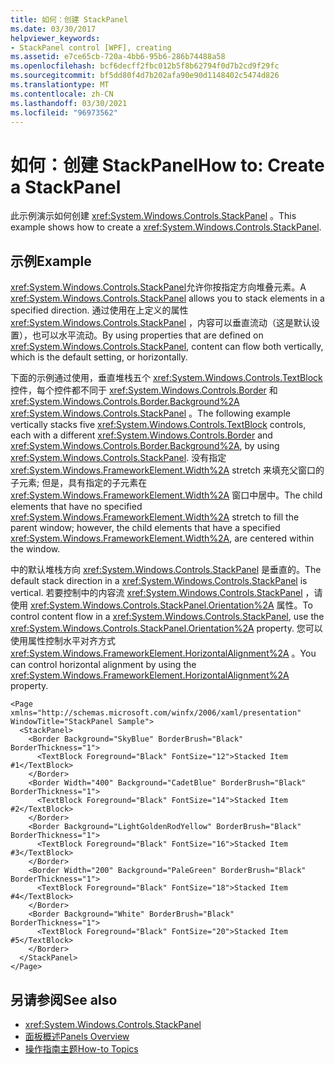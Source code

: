 ```yaml
---
title: 如何：创建 StackPanel
ms.date: 03/30/2017
helpviewer_keywords:
- StackPanel control [WPF], creating
ms.assetid: e7ce65cb-720a-4bb6-95b6-286b74488a58
ms.openlocfilehash: bcf6decff2fbc012b5f8b62794f0d7b2cd9f29fc
ms.sourcegitcommit: bf5dd80f4d7b202afa90e90d1148402c5474d826
ms.translationtype: MT
ms.contentlocale: zh-CN
ms.lasthandoff: 03/30/2021
ms.locfileid: "96973562"
---
```

# <a name="how-to-create-a-stackpanel"></a><span data-ttu-id="08d35-102">如何：创建 StackPanel</span><span class="sxs-lookup"><span data-stu-id="08d35-102">How to: Create a StackPanel</span></span>
<span data-ttu-id="08d35-103">此示例演示如何创建 <xref:System.Windows.Controls.StackPanel> 。</span><span class="sxs-lookup"><span data-stu-id="08d35-103">This example shows how to create a <xref:System.Windows.Controls.StackPanel>.</span></span>  
  
## <a name="example"></a><span data-ttu-id="08d35-104">示例</span><span class="sxs-lookup"><span data-stu-id="08d35-104">Example</span></span>  
 <span data-ttu-id="08d35-105"><xref:System.Windows.Controls.StackPanel>允许你按指定方向堆叠元素。</span><span class="sxs-lookup"><span data-stu-id="08d35-105">A <xref:System.Windows.Controls.StackPanel> allows you to stack elements in a specified direction.</span></span> <span data-ttu-id="08d35-106">通过使用在上定义的属性 <xref:System.Windows.Controls.StackPanel> ，内容可以垂直流动（这是默认设置），也可以水平流动。</span><span class="sxs-lookup"><span data-stu-id="08d35-106">By using properties that are defined on <xref:System.Windows.Controls.StackPanel>, content can flow both vertically, which is the default setting, or horizontally.</span></span>  
  
 <span data-ttu-id="08d35-107">下面的示例通过使用，垂直堆栈五个 <xref:System.Windows.Controls.TextBlock> 控件，每个控件都不同于 <xref:System.Windows.Controls.Border> 和 <xref:System.Windows.Controls.Border.Background%2A> <xref:System.Windows.Controls.StackPanel> 。</span><span class="sxs-lookup"><span data-stu-id="08d35-107">The following example vertically stacks five <xref:System.Windows.Controls.TextBlock> controls, each with a different <xref:System.Windows.Controls.Border> and <xref:System.Windows.Controls.Border.Background%2A>, by using <xref:System.Windows.Controls.StackPanel>.</span></span> <span data-ttu-id="08d35-108">没有指定 <xref:System.Windows.FrameworkElement.Width%2A> stretch 来填充父窗口的子元素; 但是，具有指定的子元素在 <xref:System.Windows.FrameworkElement.Width%2A> 窗口中居中。</span><span class="sxs-lookup"><span data-stu-id="08d35-108">The child elements that have no specified <xref:System.Windows.FrameworkElement.Width%2A> stretch to fill the parent window; however, the child elements that have a specified <xref:System.Windows.FrameworkElement.Width%2A>, are centered within the window.</span></span>  
  
 <span data-ttu-id="08d35-109">中的默认堆栈方向 <xref:System.Windows.Controls.StackPanel> 是垂直的。</span><span class="sxs-lookup"><span data-stu-id="08d35-109">The default stack direction in a <xref:System.Windows.Controls.StackPanel> is vertical.</span></span> <span data-ttu-id="08d35-110">若要控制中的内容流 <xref:System.Windows.Controls.StackPanel> ，请使用 <xref:System.Windows.Controls.StackPanel.Orientation%2A> 属性。</span><span class="sxs-lookup"><span data-stu-id="08d35-110">To control content flow in a <xref:System.Windows.Controls.StackPanel>, use the <xref:System.Windows.Controls.StackPanel.Orientation%2A> property.</span></span> <span data-ttu-id="08d35-111">您可以使用属性控制水平对齐方式 <xref:System.Windows.FrameworkElement.HorizontalAlignment%2A> 。</span><span class="sxs-lookup"><span data-stu-id="08d35-111">You can control horizontal alignment by using the <xref:System.Windows.FrameworkElement.HorizontalAlignment%2A> property.</span></span>  
  
```xaml  
<Page xmlns="http://schemas.microsoft.com/winfx/2006/xaml/presentation" WindowTitle="StackPanel Sample">  
  <StackPanel>  
    <Border Background="SkyBlue" BorderBrush="Black" BorderThickness="1">  
      <TextBlock Foreground="Black" FontSize="12">Stacked Item #1</TextBlock>  
    </Border>  
    <Border Width="400" Background="CadetBlue" BorderBrush="Black" BorderThickness="1">  
      <TextBlock Foreground="Black" FontSize="14">Stacked Item #2</TextBlock>  
    </Border>  
    <Border Background="LightGoldenRodYellow" BorderBrush="Black" BorderThickness="1">  
      <TextBlock Foreground="Black" FontSize="16">Stacked Item #3</TextBlock>  
    </Border>  
    <Border Width="200" Background="PaleGreen" BorderBrush="Black" BorderThickness="1">  
      <TextBlock Foreground="Black" FontSize="18">Stacked Item #4</TextBlock>  
    </Border>  
    <Border Background="White" BorderBrush="Black" BorderThickness="1">  
      <TextBlock Foreground="Black" FontSize="20">Stacked Item #5</TextBlock>  
    </Border>  
  </StackPanel>  
</Page>  
```  
  
## <a name="see-also"></a><span data-ttu-id="08d35-112">另请参阅</span><span class="sxs-lookup"><span data-stu-id="08d35-112">See also</span></span>

- <xref:System.Windows.Controls.StackPanel>
- [<span data-ttu-id="08d35-113">面板概述</span><span class="sxs-lookup"><span data-stu-id="08d35-113">Panels Overview</span></span>](panels-overview.md)
- [<span data-ttu-id="08d35-114">操作指南主题</span><span class="sxs-lookup"><span data-stu-id="08d35-114">How-to Topics</span></span>](stackpanel-how-to-topics.md)
